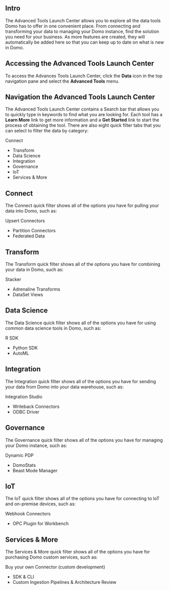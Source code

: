 

Intro
-------

The Advanced Tools Launch Center allows you to explore all the data tools Domo has to offer in one convenient place. From connecting and transforming your data to managing your Domo instance, find the solution you need for your business. As more features are created, they will automatically be added here so that you can keep up to date on what is new in Domo.


 Accessing the Advanced Tools Launch Center
--------------------------------------------

To access the Advances Tools Launch Center, click the
 **Data**
 icon in the top navigation pane and select the
 **Advanced Tools**
 menu.

Navigation the Advanced Tools Launch Center
---------------------------------------------

The Advanced Tools Launch Center contains a Search bar that allows you to quickly type in keywords to find what you are looking for. Each tool has a
 **Learn More**
 link to get more information and a
 **Get Started**
 link to start the process of obtaining the tool. There are also eight quick filter tabs that you can select to filter the data by category:

 Connect
* Transform
* Data Science
* Integration
* Governance
* IoT
* Services & More


 Connect
---------

The Connect quick filter shows all of the options you have for pulling your data into Domo, such as:

 Upsert Connectors
* Partition Connectors
* Federated Data


 Transform
-----------

The Transform quick filter shows all of the options you have for combining your data in Domo, such as:

 Stacker
* Adrenaline Transforms
* DataSet Views


 Data Science
--------------

The Data Science quick filter shows all of the options you have for using common data science tools in Domo, such as:

 R SDK
* Python SDK
* AutoML


 Integration
-------------

The Integration quick filter shows all of the options you have for sending your data from Domo into your data warehouse, such as:

 Integration Studio
* Writeback Connectors
* ODBC Driver


 Governance
------------

The Governance quick filter shows all of the options you have for managing your Domo instance, such as:

 Dynamic PDP
* DomoStats
* Beast Mode Manager


 IoT
-----

The IoT quick filter shows all of the options you have for connecting to IoT and on-premise devices, such as:

 Webhook Connectors
* OPC Plugin for Workbench


 Services & More
-----------------

The Services & More quick filter shows all of the options you have for purchasing Domo custom services, such as:

 Buy your own Connector (custom development)
* SDK & CLI
* Custom Ingestion Pipelines & Architecture Review


